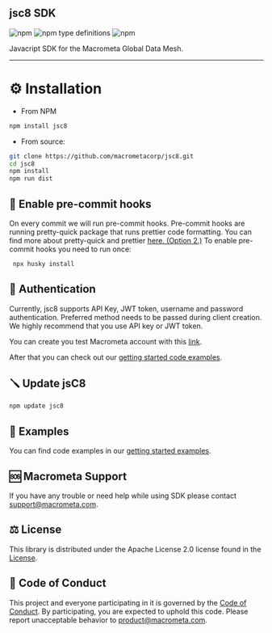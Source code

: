 ## jsc8 SDK

![npm](https://img.shields.io/npm/v/jsc8)
![npm type definitions](https://img.shields.io/npm/types/jsc8)
![npm](https://img.shields.io/npm/dm/jsc8)

Javacript SDK for the Macrometa Global Data Mesh.

---

# ⚙️ Installation

- From NPM

```bash
npm install jsc8
```

- From source:

```bash
git clone https://github.com/macrometacorp/jsc8.git
cd jsc8
npm install
npm run dist
```

## 🐺 Enable pre-commit hooks

On every commit we will run pre-commit hooks. Pre-commit hooks are running
pretty-quick package that runs prettier code formatting. You can find more about
pretty-quick and prettier
[here. (Option 2.)](https://prettier.io/docs/en/precommit.html) To enable
pre-commit hooks you need to run once:

```bash
 npx husky install
```

## 🔐 Authentication

Currently, jsc8 supports API Key, JWT token, username and password
authentication. Preferred method needs to be passed during client creation. We
highly recommend that you use API key or JWT token.

You can create you test Macrometa account with this
[link](https://auth-play.macrometa.io/sign-up).

After that you can check out our
[getting started code examples](https://github.com/Macrometacorp/jsC8/blob/master/GETTING_STARTED.md).

## 🪛 Update jsC8

```bash
npm update jsc8
```

## 📗 Examples

You can find code examples in our
[getting started examples](https://github.com/Macrometacorp/jsC8/blob/master/GETTING_STARTED.md).

## 🆘 Macrometa Support

If you have any trouble or need help while using SDK please contact
[support@macrometa.com](mailto:support@macrometa.com).

## ⚖️ License

This library is distributed under the Apache License 2.0 license found in the
[License](https://github.com/Macrometacorp/jsC8/blob/master/LICENSE).

## 📜 Code of Conduct

This project and everyone participating in it is governed by the
[Code of Conduct](https://github.com/Macrometacorp/jsC8/blob/master/CODE_OF_CONDUCT.md).
By participating, you are expected to uphold this code. Please report
unacceptable behavior to [product@macrometa.com](mailto:product@macrometa.com).
